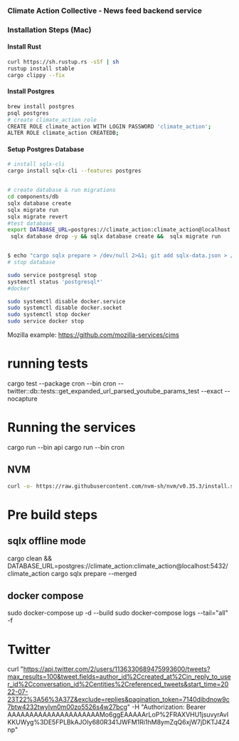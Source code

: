 ### Climate Action Collective - News feed backend service

### Installation Steps (Mac)

#### Install Rust
```sh
curl https://sh.rustup.rs -sSf | sh
rustup install stable
cargo clippy --fix
```

#### Install Postgres
```sh
brew install postgres
psql postgres
# create climate_action role
CREATE ROLE climate_action WITH LOGIN PASSWORD 'climate_action';
ALTER ROLE climate_action CREATEDB;
```

#### Setup Postgres Database
```sh
# install sqlx-cli
cargo install sqlx-cli --features postgres


# create database & run migrations
cd components/db
sqlx database create
sqlx migrate run
sqlx migrate revert
#test database
export DATABASE_URL=postgres://climate_action:climate_action@localhost:5432/climate_action_test 
 sqlx database drop -y && sqlx database create &&  sqlx migrate run


$ echo "cargo sqlx prepare > /dev/null 2>&1; git add sqlx-data.json > /dev/null" > .git/hooks/pre-commit 
# stop database

sudo service postgresql stop
systemctl status 'postgresql*'
#docker

sudo systemctl disable docker.service
sudo systemctl disable docker.socket
sudo systemctl stop docker
sudo service docker stop
```
Mozilla example: https://github.com/mozilla-services/cjms

# running tests
cargo test --package cron --bin cron -- twitter::db::tests::get_expanded_url_parsed_youtube_params_test --exact --nocapture 

# Running the services
cargo run --bin api
cargo run --bin cron

## NVM
```bash
curl -o- https://raw.githubusercontent.com/nvm-sh/nvm/v0.35.3/install.sh | bash
```

# Pre build steps
## sqlx offline mode
cargo clean && DATABASE_URL=postgres://climate_action:climate_action@localhost:5432/climate_action cargo sqlx prepare --merged


## docker compose
sudo docker-compose up -d --build
sudo docker-compose logs --tail="all" -f


# Twitter
curl "https://api.twitter.com/2/users/1136330689475993600/tweets?max_results=100&tweet.fields=author_id%2Ccreated_at%2Cin_reply_to_user_id%2Cconversation_id%2Centities%2Creferenced_tweets&start_time=2022-07-23T22%3A56%3A37Z&exclude=replies&pagination_token=7140dibdnow9c7btw4232twylvn0m00zo5526s4w27bcg" -H "Authorization: Bearer AAAAAAAAAAAAAAAAAAAAAMo6ggEAAAAArLoP%2FRAXVHU1jsuvyrAvIKKUWyg%3DE5FPLBkAJOIy680R341JWFM1Ri1hM8ymZqQ6xjW7jDKTJ4Z4np"